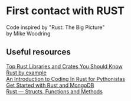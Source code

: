 # First contact with RUST
Code inspired by "Rust: The Big Picture"   
by Mike Woodring

## Useful resources
[Top Rust Libraries and Crates You Should Know](https://medium.com/@AlexanderObregon/top-rust-libraries-and-crates-you-should-know-e2a854c9679a)   
[Rust by example](https://doc.rust-lang.org/rust-by-example/index.html)  
[An Introduction to Coding In Rust for Pythonistas](https://www.youtube.com/watch?v=MoqtsYLGCC4)   
[Get Started with Rust and MongoDB](https://www.mongodb.com/developer/languages/rust/rust-mongodb-crud-tutorial/)  
[Rust — Structs, Functions and Methods](https://gian-lorenzetto.medium.com/rust-structs-functions-and-methods-d60fd597d956)